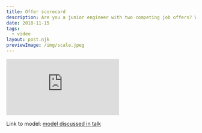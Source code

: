 ```yaml
---
title: Offer scorecard
description: Are you a junior engineer with two competing job offers? What now?
date: 2018-11-15
tags:
  - video
layout: post.njk
previewImage: /img/scale.jpeg
---
```


<div class="video-wrapper">

<iframe src="https://www.youtube.com/embed/M1xmxDJIgkU" title="YouTube video player" frameborder="0" allow="accelerometer; autoplay; clipboard-write; encrypted-media; gyroscope; picture-in-picture" allowfullscreen></iframe>

</div>

Link to model: [model discussed in talk](https://docs.google.com/spreadsheets/d/1Eo_PYHVULAmwdJ-Agj8EX1qoXpveemtIb-6CkYlyVYA/edit?usp=sharing)
